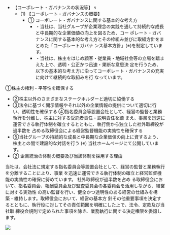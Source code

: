 - 【コーポレート・ガバナンスの状況等】 ধ
	- (1) 【コーポレート・ガバナンスの概要】
		- ① コーポレート・ガバナンスに関する基本的な考え方
			- ・当社は、当社グループが企業理念の実践を通して持続的な成長と中長期的な企業価値の向上を図るため、コー ポレート・ガバナンスに関する基本的な考え方とその枠組み並びに取組方針をまとめた「コーポレートガバナ ンス基本方針」(※)を制定しています。
			- ・当社は、株主をはじめ顧客・従業員・地域社会等の立場を踏まえた上で、透明・公正かつ迅速・果断な意思決 定を行うため、以下の基本的な考え方に沿ってコーポレート・ガバナンスの充実に向けて継続的な取組みを行 なっています。

①株主の権利・平等性を確保する

- ②株主以外のさまざまなステークホルダーと適切に協働する
- ③法令に基づく開示情報やそれ以外の企業情報の提供について適切に行い、透明性を確保する ④指名委員会等設置会社として、経営の監督と業務執行を分離し、株主に対する受託者責任・説明責任を踏 まえ、事業を迅速に運営できる執行体制を確立するとともに、執行側から独立した社外取締役が過半数を 占める取締役会による経営監督機能の実効性を確保する
- ⑤当社グルーブの持続的な成長と中長期な企業価値の向上に資するよう、株主との間で建設的な対話を行う (※) 当社ホームページにて公開しています。
- ② 企業統治の体制の概要及び当該体制を採用する理由

当社は、会社法に規定する指名委員会等設置会社として、経営の監督と業務執行を分離することにより、事業 を迅速に運営できる執行体制の確立と経営監督機能の実効性の確保に努めています。 社外取締役が過半数を占め る取締役会において、指名委員会、報酬委員会及び監査委員会の各委員会を活用しながら、経営に対する実効性 の高い監督を行い、健全かつ透明性のある経営の仕組みを構築・維持します。取締役会において、経営の基本方 針その他重要事項を決定するとともに、執行役に対してその責任範囲を明確にした上で、法令、定款及び当社取 締役会規則で定められた事項を除き、業務執行に関する決定権限を委譲します。

![](_page_0_Figure_12.jpeg)